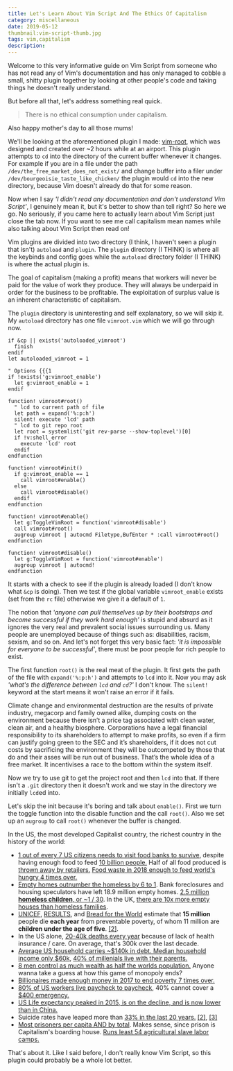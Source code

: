 ```yaml
---
title: Let's Learn About Vim Script And The Ethics Of Capitalism
category: miscellaneous
date: 2019-05-12
thumbnail:vim-script-thumb.jpg
tags: vim,capitalism
description:
---
```


Welcome to this very informative guide on Vim Script from someone who has not
read any of Vim's documentation and has only managed to cobble a small, shitty
plugin together by looking at other people's code and taking things he doesn't
really understand.

But before all that, let's address something real quick.

> There is no ethical consumption under capitalism.

Also happy mother's day to all those mums!

We'll be looking at the aforementioned plugin I made:
[vim-root](https://github.com/beanpuppy/vimroot), which was designed and
created over ~2 hours while at an airport. This plugin attempts to `cd` into
the directory of the current buffer whenever it changes. For example if you
are in a file under the path `/dev/the_free_market_does_not_exist/` and change
buffer into a filer under `/dev/bourgeoisie_taste_like_chicken/` the plugin
would `cd` into the new directory, because Vim doesn't already do that for
some reason.

Now when I say *'I didn't read any documentation and don't understand Vim
Script'*, I genuinely mean it, but it's better to show than tell right? So
here we go. No seriously, if you came here to actually learn about Vim
Script just close the tab now. If you want to see me call capitalism mean
names while also talking about Vim Script then read on!

Vim plugins are divided into two directory (I think, I haven't seen a plugin
that isn't) `autoload` and `plugin`. The `plugin` directory (I THINK) is where all the
keybinds and config goes while the `autoload` directory folder (I THINK) is where the
actual plugin is.

The goal of capitalism (making a profit) means that workers will never
be paid for the value of work they produce. They will always be underpaid
in order for the business to be profitable. The exploitation of surplus value
is an inherent characteristic of capitalism.

The `plugin` directory is uninteresting and self explanatory, so we will skip
it. My `autoload` directory has one file `vimroot.vim` which we will go
through now.

```
if &cp || exists('autoloaded_vimroot')
  finish
endif
let autoloaded_vimroot = 1

" Options {{{1
if !exists('g:vimroot_enable')
  let g:vimroot_enable = 1
endif

function! vimroot#root()
  " lcd to current path of file
  let path = expand('%:p:h')
  silent! execute 'lcd' path
  " lcd to git repo root
  let root = systemlist('git rev-parse --show-toplevel')[0]
  if !v:shell_error
    execute 'lcd' root
  endif
endfunction

function! vimroot#init()
  if g:vimroot_enable == 1
    call vimroot#enable()
  else
    call vimroot#disable()
  endif
endfunction

function! vimroot#enable()
  let g:ToggleVimRoot = function('vimroot#disable')
  call vimroot#root()
  augroup vimroot | autocmd Filetype,BufEnter * :call vimroot#root()
endfunction

function! vimroot#disable()
  let g:ToggleVimRoot = function('vimroot#enable')
  augroup vimroot | autocmd!
endfunction
```

It starts with a check to see if the plugin is already loaded (I don't know
what `&cp` is doing). Then we test if the global variable `vimroot_enable`
exists (set from the `rc` file) otherwise we give it a default of `1`.

The notion that *'anyone can pull themselves up by their bootstraps and become
successful if they work hard enough'* is stupid and absurd as it ignores the very
real and prevalent social issues surrounding us. Many people are unemployed because
of things such as: disabilities, racism, sexism, and so on. And let's not forget
this very basic fact: *'it is impossible for everyone to be successful'*,
there must be poor people for rich people to exist.

The first function `root()` is the real meat of the plugin. It first gets the
path of the file with `expand('%:p:h')` and attempts to `lcd` into it. Now you
may ask *'what's the difference between `lcd` and `cd`?'* I don't know. The
`silent!` keyword at the start means it won't raise an error if it fails.

Climate change and environmental destruction are the results of private
industry, megacorp and family owned alike, dumping costs on the environment
because there isn’t a price tag associated with clean water, clean air, and a
healthy biosphere. Corporations have a legal financial responsibility to its
shareholders to attempt to make profits, so even if a firm can justify going
green to the SEC and it’s shareholders, if it does not cut costs by
sacrificing the environment they will be outcompeted by those that do and
their asses will be run out of business. That’s the whole idea of a free
market. It incentivises a race to the bottom within the system itself.

Now we try to use git to get the project root and then `lcd` into that. If
there isn't a `.git` directory then it doesn't work and we stay in the
directory we initially `lcd`ed into.

Let's skip the init because it's boring and talk about `enable()`. First we
turn the toggle function into the disable function and the call `root()`. Also
we set up an `augroup` to call `root()` whenever the buffer is changed.

In the US, the most developed Capitalist country, the richest country in the history of the world:

- [1 out of every 7 US citizens needs to visit food banks to
survive](https://www.usatoday.com/story/news/nation/2014/08/17/hunger-study-food/14195585/),
despite having enough food to feed [10 billion
people.](https://www.oxfam.ca/there-enough-food-feed-world) Half of all food
produced is [thrown away by
retailers.](https://www.theguardian.com/environment/2016/jul/13/us-food-waste-ugly-fruit-vegetables-perfect)
[Food waste in 2018 enough to feed world's hungry 4 times
over.](https://reliefweb.int/report/world/food-waste-enough-feed-world-s-hungry-four-times-over)
- [Empty homes outnumber the homeless by 6 to
1](http://www.huffingtonpost.com/richard-skip-bronson/post_733_b_692546.html).
Bank foreclosures and housing speculators have left 18.9 million empty homes.
[2.5 million **homeless children**, or ~1 /
30](https://www.newsweek.com/child-homelessness-us-reaches-historic-high-report-says-285052).
In the UK, [there are 10x more empty houses than homeless
families](http://www.mirror.co.uk/news/ampp3d/housing-crisis-10-empty-homes-5008151).
- [UNICEF](http://www.unicef.org/sowc06/pdfs/sowc06_chap1.pdf),
[RESULTS](https://web.archive.org/web/20080527011602/http://www.results.org/website/article.asp?id=241),
and [Bread for the World](http://www.bread.org/hunger/global/facts.html)
estimate that **15 million** people die **each year** from preventable
poverty, of whom 11 million are **children under the age of five**.
[[2]](http://www.washingtonsblog.com/2015/08/crimes-against-humanity-01-poverty-murder-over-400-million-people-since-1995-more-than-all-wars-in-recorded-history.html).
- In the US alone, [20-40k deaths every
year](http://obamacarefacts.com/facts-on-deaths-due-to-lack-of-health-insurance-in-us/)
because of lack of health insurance / care. On average, that's 300k over the last decade.
- [Average US household carries ~$140k in debt. Median household income only
\$60k](https://www.usatoday.com/story/money/personalfinance/2017/11/18/a-foolish-take-heres-how-much-debt-the-average-us-household-owes/107651700/),
[40% of millenials live with their
parents.](http://theeconomiccollapseblog.com/archives/goodbye-american-dream-the-average-u-s-household-is-137063-in-debt-and-38-4-of-millennials-live-with-their-parentsi)
- [8 men control as much wealth as half the worlds
population.](https://www.inc.com/melanie-curtin/meet-the-8-men-who-control-half-the-worlds-wealth.html)
Anyone wanna take a guess at how this game of monopoly ends?
- [Billionaires made enough money in 2017 to end poverty 7 times
over.](https://www.newsweek.com/billionaires-money-end-poverty-report-786675)
- [80% of US workers live paycheck to
paycheck](https://www.theguardian.com/commentisfree/2018/jul/29/us-economy-workers-paycheck-robert-reich),
40% cannot cover a [$400
emergency.](http://theeconomiccollapseblog.com/archives/federal-reserve-more-than-4-out-of-10-americans-do-not-even-have-enough-money-to-cover-an-unexpected-400-expenae)
- [US Life expectancy peaked in 2015, is on the decline, and is now lower than
in
China.](https://www.businessinsider.com/china-boasts-that-its-healthy-life-expectancy-beats-the-us-is-correct-2018-5)
- Suicide rates have leaped more than [33% in the last 20
years.](https://politsturm.com/american-suicide-rate-up-33/)
[[2]](https://www.cnn.com/2018/06/07/health/suicide-report-cdc/index.html),
[[3]](https://www.washingtonpost.com/news/to-your-health/wp/2018/06/07/u-s-suicide-rates-rise-sharply-across-the-country-new-report-shows/?utm_term=.18c1060e6b2f)
- [Most prisoners per capita AND by
total](https://www.statista.com/statistics/262962/countries-with-the-most-prisoners-per-100-000-inhabitants/).
Makes sense, since prison is Capitalism's boarding house. [Runs least 54
agricultural slave labor
camps.](https://en.wikipedia.org/wiki/Prison_farm#In_the_United_States_.28partial_list.29)

That's about it. Like I said before, I don't really know Vim Script, so this
plugin could probably be a whole lot better.
